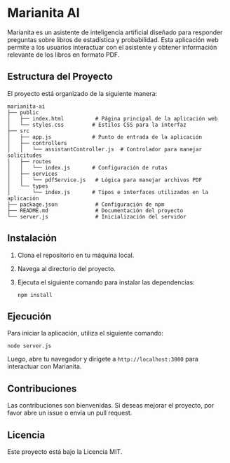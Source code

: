 # Marianita AI

Marianita es un asistente de inteligencia artificial diseñado para responder preguntas sobre libros de estadística y probabilidad. Esta aplicación web permite a los usuarios interactuar con el asistente y obtener información relevante de los libros en formato PDF.

## Estructura del Proyecto

El proyecto está organizado de la siguiente manera:

```
marianita-ai
├── public
│   ├── index.html          # Página principal de la aplicación web
│   └── styles.css         # Estilos CSS para la interfaz
├── src
│   ├── app.js             # Punto de entrada de la aplicación
│   ├── controllers
│   │   └── assistantController.js  # Controlador para manejar solicitudes
│   ├── routes
│   │   └── index.js       # Configuración de rutas
│   ├── services
│   │   └── pdfService.js   # Lógica para manejar archivos PDF
│   └── types
│       └── index.js       # Tipos e interfaces utilizados en la aplicación
├── package.json            # Configuración de npm
├── README.md               # Documentación del proyecto
└── server.js               # Inicialización del servidor
```

## Instalación

1. Clona el repositorio en tu máquina local.
2. Navega al directorio del proyecto.
3. Ejecuta el siguiente comando para instalar las dependencias:

   ```
   npm install
   ```

## Ejecución

Para iniciar la aplicación, utiliza el siguiente comando:

```
node server.js
```

Luego, abre tu navegador y dirígete a `http://localhost:3000` para interactuar con Marianita.

## Contribuciones

Las contribuciones son bienvenidas. Si deseas mejorar el proyecto, por favor abre un issue o envía un pull request.

## Licencia

Este proyecto está bajo la Licencia MIT.